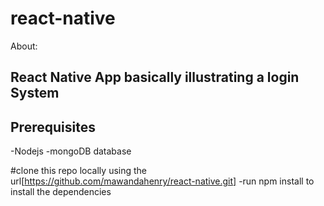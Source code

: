 # react-native
About:
<h2>React Native App basically illustrating a login System</h2>

<h2> Prerequisites</h2>
-Nodejs
-mongoDB database

#clone this repo locally using the url[https://github.com/mawandahenry/react-native.git]
-run npm install to install the dependencies
